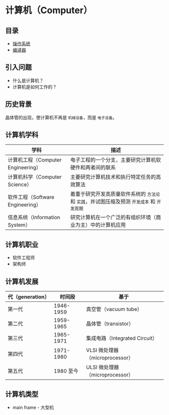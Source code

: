 # 计算机（Computer）

## 目录

* [操作系统](../os/README.md)
* [编译器](compiler/README.md)

## 引入问题

* 什么是计算机？
* 计算机是如何工作的？

## 历史背景

晶体管的出现，使计算机不再是 `机械设备`，而是 `电子设备`。

## 计算机学科

| 学科                               | 描述                                                                                         |
| ---------------------------------- | -------------------------------------------------------------------------------------------- |
| 计算机工程（Computer Engineering） | 电子工程的一个分支，主要研究计算机软硬件和两者间的联系                                       |
| 计算机科学（Computer Science）     | 主要研究计算机技术和执行特定任务的高效算法                                                   |
| 软件工程（Software Engineering）   | 着重于研究开发高质量软件系统的 `方法论` 和 `实践`，并试图压缩及预测 `开发成本` 和 `开发周期` |
| 信息系统（Information System）     | 研究计算机在一个广泛的有组织环境（商业为主）中的计算机应用                                   |

## 计算机职业

* 软件工程师
* 架构师

## 计算机发展

| 代（generation） | 时间段    | 基于                            |
| ---------------- | --------- | ------------------------------- |
| 第一代           | 1946-1959 | 真空管（vacuum tube）           |
| 第二代           | 1959-1965 | 晶体管（transistor）            |
| 第三代           | 1965-1971 | 集成电路（Integrated Circuit）  |
| 第四代           | 1971-1980 | VLSI 微处理器（microprocessor） |
| 第五代           | 1980 至今 | ULSI 微处理器（microprocessor） |

## 计算机类型

* main frame - 大型机